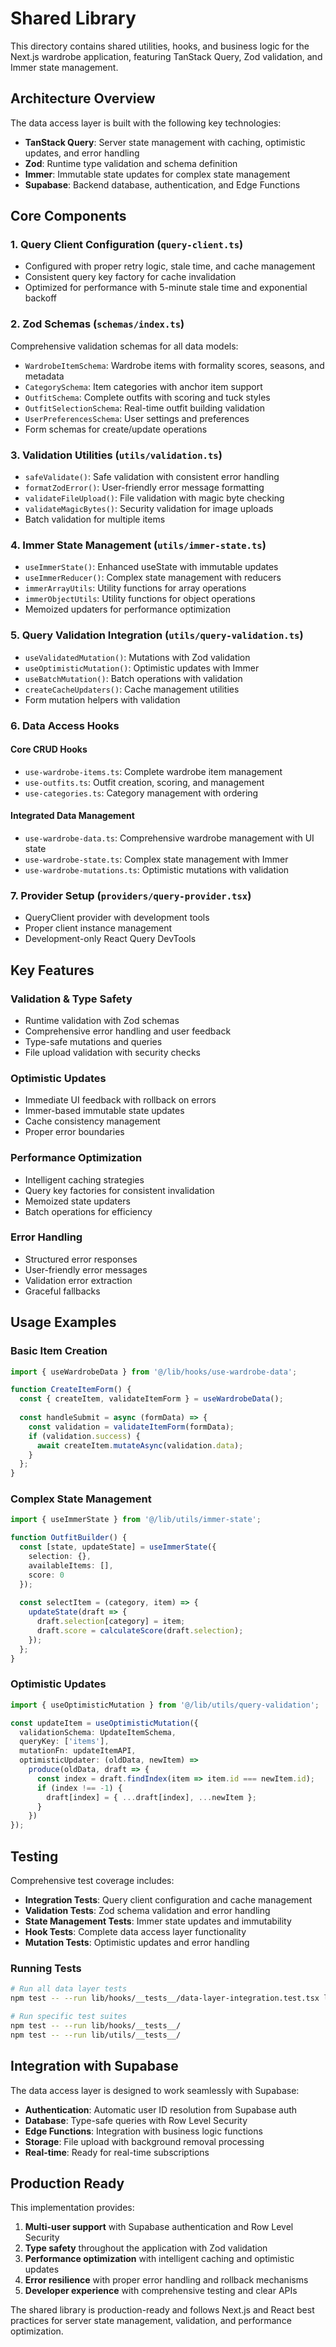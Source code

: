 # Shared Library

This directory contains shared utilities, hooks, and business logic for the Next.js wardrobe application, featuring TanStack Query, Zod validation, and Immer state management.

## Architecture Overview

The data access layer is built with the following key technologies:

- **TanStack Query**: Server state management with caching, optimistic updates, and error handling
- **Zod**: Runtime type validation and schema definition
- **Immer**: Immutable state updates for complex state management
- **Supabase**: Backend database, authentication, and Edge Functions

## Core Components

### 1. Query Client Configuration (`query-client.ts`)

- Configured with proper retry logic, stale time, and cache management
- Consistent query key factory for cache invalidation
- Optimized for performance with 5-minute stale time and exponential backoff

### 2. Zod Schemas (`schemas/index.ts`)

Comprehensive validation schemas for all data models:

- `WardrobeItemSchema`: Wardrobe items with formality scores, seasons, and metadata
- `CategorySchema`: Item categories with anchor item support
- `OutfitSchema`: Complete outfits with scoring and tuck styles
- `OutfitSelectionSchema`: Real-time outfit building validation
- `UserPreferencesSchema`: User settings and preferences
- Form schemas for create/update operations

### 3. Validation Utilities (`utils/validation.ts`)

- `safeValidate()`: Safe validation with consistent error handling
- `formatZodError()`: User-friendly error message formatting
- `validateFileUpload()`: File validation with magic byte checking
- `validateMagicBytes()`: Security validation for image uploads
- Batch validation for multiple items

### 4. Immer State Management (`utils/immer-state.ts`)

- `useImmerState()`: Enhanced useState with immutable updates
- `useImmerReducer()`: Complex state management with reducers
- `immerArrayUtils`: Utility functions for array operations
- `immerObjectUtils`: Utility functions for object operations
- Memoized updaters for performance optimization

### 5. Query Validation Integration (`utils/query-validation.ts`)

- `useValidatedMutation()`: Mutations with Zod validation
- `useOptimisticMutation()`: Optimistic updates with Immer
- `useBatchMutation()`: Batch operations with validation
- `createCacheUpdaters()`: Cache management utilities
- Form mutation helpers with validation

### 6. Data Access Hooks

#### Core CRUD Hooks

- `use-wardrobe-items.ts`: Complete wardrobe item management
- `use-outfits.ts`: Outfit creation, scoring, and management
- `use-categories.ts`: Category management with ordering

#### Integrated Data Management

- `use-wardrobe-data.ts`: Comprehensive wardrobe management with UI state
- `use-wardrobe-state.ts`: Complex state management with Immer
- `use-wardrobe-mutations.ts`: Optimistic mutations with validation

### 7. Provider Setup (`providers/query-provider.tsx`)

- QueryClient provider with development tools
- Proper client instance management
- Development-only React Query DevTools

## Key Features

### Validation & Type Safety

- Runtime validation with Zod schemas
- Comprehensive error handling and user feedback
- Type-safe mutations and queries
- File upload validation with security checks

### Optimistic Updates

- Immediate UI feedback with rollback on errors
- Immer-based immutable state updates
- Cache consistency management
- Proper error boundaries

### Performance Optimization

- Intelligent caching strategies
- Query key factories for consistent invalidation
- Memoized state updaters
- Batch operations for efficiency

### Error Handling

- Structured error responses
- User-friendly error messages
- Validation error extraction
- Graceful fallbacks

## Usage Examples

### Basic Item Creation

```typescript
import { useWardrobeData } from '@/lib/hooks/use-wardrobe-data';

function CreateItemForm() {
  const { createItem, validateItemForm } = useWardrobeData();
  
  const handleSubmit = async (formData) => {
    const validation = validateItemForm(formData);
    if (validation.success) {
      await createItem.mutateAsync(validation.data);
    }
  };
}
```

### Complex State Management

```typescript
import { useImmerState } from '@/lib/utils/immer-state';

function OutfitBuilder() {
  const [state, updateState] = useImmerState({
    selection: {},
    availableItems: [],
    score: 0
  });
  
  const selectItem = (category, item) => {
    updateState(draft => {
      draft.selection[category] = item;
      draft.score = calculateScore(draft.selection);
    });
  };
}
```

### Optimistic Updates

```typescript
import { useOptimisticMutation } from '@/lib/utils/query-validation';

const updateItem = useOptimisticMutation({
  validationSchema: UpdateItemSchema,
  queryKey: ['items'],
  mutationFn: updateItemAPI,
  optimisticUpdater: (oldData, newItem) => 
    produce(oldData, draft => {
      const index = draft.findIndex(item => item.id === newItem.id);
      if (index !== -1) {
        draft[index] = { ...draft[index], ...newItem };
      }
    })
});
```

## Testing

Comprehensive test coverage includes:

- **Integration Tests**: Query client configuration and cache management
- **Validation Tests**: Zod schema validation and error handling
- **State Management Tests**: Immer state updates and immutability
- **Hook Tests**: Complete data access layer functionality
- **Mutation Tests**: Optimistic updates and error handling

### Running Tests

```bash
# Run all data layer tests
npm test -- --run lib/hooks/__tests__/data-layer-integration.test.tsx lib/utils/__tests__/zod-immer-integration.test.ts lib/hooks/__tests__/use-wardrobe-data.test.tsx

# Run specific test suites
npm test -- --run lib/hooks/__tests__/
npm test -- --run lib/utils/__tests__/
```

## Integration with Supabase

The data access layer is designed to work seamlessly with Supabase:

- **Authentication**: Automatic user ID resolution from Supabase auth
- **Database**: Type-safe queries with Row Level Security
- **Edge Functions**: Integration with business logic functions
- **Storage**: File upload with background removal processing
- **Real-time**: Ready for real-time subscriptions

## Production Ready

This implementation provides:

1. **Multi-user support** with Supabase authentication and Row Level Security
2. **Type safety** throughout the application with Zod validation
3. **Performance optimization** with intelligent caching and optimistic updates
4. **Error resilience** with proper error handling and rollback mechanisms
5. **Developer experience** with comprehensive testing and clear APIs

The shared library is production-ready and follows Next.js and React best practices for server state management, validation, and performance optimization.